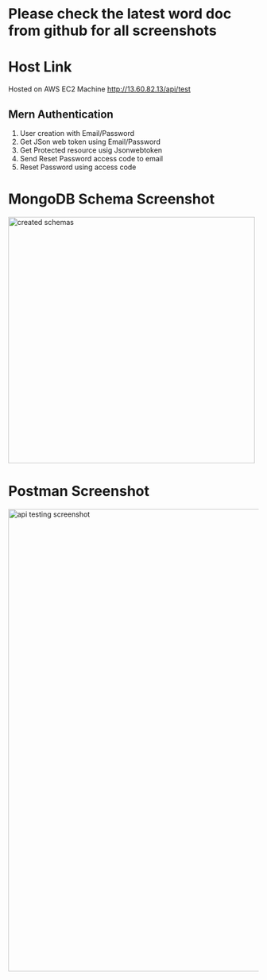 # Please check the latest word doc from github for all screenshots

# Host Link
Hosted on AWS EC2 Machine
http://13.60.82.13/api/test

## Mern Authentication
1. User creation with Email/Password
2. Get JSon web token using Email/Password
3. Get Protected resource usig Jsonwebtoken
4. Send Reset Password access code to email
5. Reset Password using access code


# MongoDB Schema Screenshot
<img width="496" alt="created schemas" src="https://github.com/LogesS25/Authentication-Mern/assets/122730945/28b3d830-e6e7-4a40-b98e-0dda25092a02">


# Postman Screenshot
<img width="931" alt="api testing screenshot" src="https://github.com/LogesS25/Authentication-Mern/assets/122730945/65851036-45fd-452f-a72d-b6df279ac7df">


